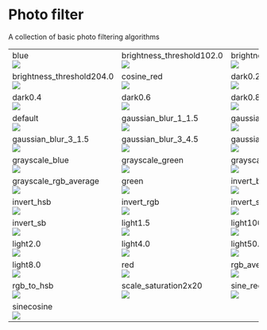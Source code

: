Photo filter
==============
A collection of basic photo filtering algorithms
<table>
<tr><td>
blue<br/>
<img src="https://raw.github.com/kennycason/photo_filter/master/output/thumb/blue.png?time=1368826603537"/>
</td><td>
brightness_threshold102.0<br/>
<img src="https://raw.github.com/kennycason/photo_filter/master/output/thumb/brightness_threshold102.0.png?time=1368826603537"/>
</td><td>
brightness_threshold153.0<br/>
<img src="https://raw.github.com/kennycason/photo_filter/master/output/thumb/brightness_threshold153.0.png?time=1368826603537"/>
</td></tr>
<tr><td>
brightness_threshold204.0<br/>
<img src="https://raw.github.com/kennycason/photo_filter/master/output/thumb/brightness_threshold204.0.png?time=1368826603537"/>
</td><td>
cosine_red<br/>
<img src="https://raw.github.com/kennycason/photo_filter/master/output/thumb/cosine_red.png?time=1368826603537"/>
</td><td>
dark0.2<br/>
<img src="https://raw.github.com/kennycason/photo_filter/master/output/thumb/dark0.2.png?time=1368826603537"/>
</td></tr>
<tr><td>
dark0.4<br/>
<img src="https://raw.github.com/kennycason/photo_filter/master/output/thumb/dark0.4.png?time=1368826603537"/>
</td><td>
dark0.6<br/>
<img src="https://raw.github.com/kennycason/photo_filter/master/output/thumb/dark0.6.png?time=1368826603537"/>
</td><td>
dark0.8<br/>
<img src="https://raw.github.com/kennycason/photo_filter/master/output/thumb/dark0.8.png?time=1368826603537"/>
</td></tr>
<tr><td>
default<br/>
<img src="https://raw.github.com/kennycason/photo_filter/master/output/thumb/default.png?time=1368826603537"/>
</td><td>
gaussian_blur_1_1.5<br/>
<img src="https://raw.github.com/kennycason/photo_filter/master/output/thumb/gaussian_blur_1_1.5.png?time=1368826603537"/>
</td><td>
gaussian_blur_2_1.5<br/>
<img src="https://raw.github.com/kennycason/photo_filter/master/output/thumb/gaussian_blur_2_1.5.png?time=1368826603537"/>
</td></tr>
<tr><td>
gaussian_blur_3_1.5<br/>
<img src="https://raw.github.com/kennycason/photo_filter/master/output/thumb/gaussian_blur_3_1.5.png?time=1368826603537"/>
</td><td>
gaussian_blur_3_4.5<br/>
<img src="https://raw.github.com/kennycason/photo_filter/master/output/thumb/gaussian_blur_3_4.5.png?time=1368826603537"/>
</td><td>
gaussian_blur_5_2.4<br/>
<img src="https://raw.github.com/kennycason/photo_filter/master/output/thumb/gaussian_blur_5_2.4.png?time=1368826603537"/>
</td></tr>
<tr><td>
grayscale_blue<br/>
<img src="https://raw.github.com/kennycason/photo_filter/master/output/thumb/grayscale_blue.png?time=1368826603537"/>
</td><td>
grayscale_green<br/>
<img src="https://raw.github.com/kennycason/photo_filter/master/output/thumb/grayscale_green.png?time=1368826603537"/>
</td><td>
grayscale_red<br/>
<img src="https://raw.github.com/kennycason/photo_filter/master/output/thumb/grayscale_red.png?time=1368826603537"/>
</td></tr>
<tr><td>
grayscale_rgb_average<br/>
<img src="https://raw.github.com/kennycason/photo_filter/master/output/thumb/grayscale_rgb_average.png?time=1368826603537"/>
</td><td>
green<br/>
<img src="https://raw.github.com/kennycason/photo_filter/master/output/thumb/green.png?time=1368826603537"/>
</td><td>
invert_brightness<br/>
<img src="https://raw.github.com/kennycason/photo_filter/master/output/thumb/invert_brightness.png?time=1368826603537"/>
</td></tr>
<tr><td>
invert_hsb<br/>
<img src="https://raw.github.com/kennycason/photo_filter/master/output/thumb/invert_hsb.png?time=1368826603537"/>
</td><td>
invert_rgb<br/>
<img src="https://raw.github.com/kennycason/photo_filter/master/output/thumb/invert_rgb.png?time=1368826603537"/>
</td><td>
invert_saturation<br/>
<img src="https://raw.github.com/kennycason/photo_filter/master/output/thumb/invert_saturation.png?time=1368826603537"/>
</td></tr>
<tr><td>
invert_sb<br/>
<img src="https://raw.github.com/kennycason/photo_filter/master/output/thumb/invert_sb.png?time=1368826603537"/>
</td><td>
light1.5<br/>
<img src="https://raw.github.com/kennycason/photo_filter/master/output/thumb/light1.5.png?time=1368826603537"/>
</td><td>
light100.0<br/>
<img src="https://raw.github.com/kennycason/photo_filter/master/output/thumb/light100.0.png?time=1368826603537"/>
</td></tr>
<tr><td>
light2.0<br/>
<img src="https://raw.github.com/kennycason/photo_filter/master/output/thumb/light2.0.png?time=1368826603537"/>
</td><td>
light4.0<br/>
<img src="https://raw.github.com/kennycason/photo_filter/master/output/thumb/light4.0.png?time=1368826603537"/>
</td><td>
light50.0<br/>
<img src="https://raw.github.com/kennycason/photo_filter/master/output/thumb/light50.0.png?time=1368826603537"/>
</td></tr>
<tr><td>
light8.0<br/>
<img src="https://raw.github.com/kennycason/photo_filter/master/output/thumb/light8.0.png?time=1368826603537"/>
</td><td>
red<br/>
<img src="https://raw.github.com/kennycason/photo_filter/master/output/thumb/red.png?time=1368826603537"/>
</td><td>
rgb_average<br/>
<img src="https://raw.github.com/kennycason/photo_filter/master/output/thumb/rgb_average.png?time=1368826603537"/>
</td></tr>
<tr><td>
rgb_to_hsb<br/>
<img src="https://raw.github.com/kennycason/photo_filter/master/output/thumb/rgb_to_hsb.png?time=1368826603537"/>
</td><td>
scale_saturation2x20<br/>
<img src="https://raw.github.com/kennycason/photo_filter/master/output/thumb/scale_saturation2x20.png?time=1368826603537"/>
</td><td>
sine_red<br/>
<img src="https://raw.github.com/kennycason/photo_filter/master/output/thumb/sine_red.png?time=1368826603537"/>
</td></tr>
<tr><td>
sinecosine<br/>
<img src="https://raw.github.com/kennycason/photo_filter/master/output/thumb/sinecosine.png?time=1368826603537"/>
</td></tr>
</table>

